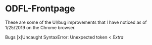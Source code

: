 # ODFL-Frontpage

These are some of the UI/bug improvements that I have noticed as of 1/25/2019 on the Chrome browser.

Bugs
[x]Uncaught SyntaxError: Unexpected token <
*Extra <script> tag was removed*
        
[x]'Failed to decode downloaded font error' 
*Fixed by converting the ttf to a woff and replacing the old woff font.*

[x]Back appears twice in mobile nav menus
*Temporarily fixed by limiting the init function to only run once using a boolean global variable called 'navInit'.*

[x]Back button goes back twice leaving no menu
*Temp fixed as well by limiting the back init function

Future Ideas

[] Increase height of button links (e.g. Domestic, Expedited, etc)

